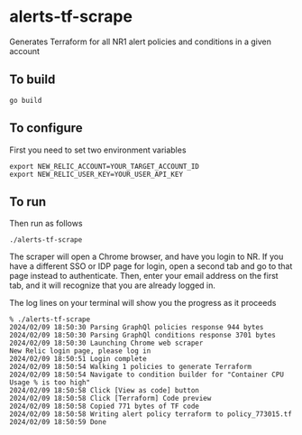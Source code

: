 # alerts-tf-scrape
Generates Terraform for all NR1 alert policies and conditions in a given account


## To build
```
go build
```

## To configure
First you need to set two environment variables
```
export NEW_RELIC_ACCOUNT=YOUR_TARGET_ACCOUNT_ID
export NEW_RELIC_USER_KEY=YOUR_USER_API_KEY
```

## To run
Then run as follows
```
./alerts-tf-scrape
```

The scraper will open a Chrome browser, and have you login to NR.
If you have a different SSO or IDP page for login, open a second tab and go to that page instead to authenticate.
Then, enter your email address on the first tab, and it will recognize that you are already logged in.

The log lines on your terminal will show you the progress as it proceeds
```
% ./alerts-tf-scrape 
2024/02/09 18:50:30 Parsing GraphQl policies response 944 bytes
2024/02/09 18:50:30 Parsing GraphQl conditions response 3701 bytes
2024/02/09 18:50:30 Launching Chrome web scraper
New Relic login page, please log in
2024/02/09 18:50:51 Login complete
2024/02/09 18:50:54 Walking 1 policies to generate Terraform
2024/02/09 18:50:54 Navigate to condition builder for "Container CPU Usage % is too high"
2024/02/09 18:50:58 Click [View as code] button
2024/02/09 18:50:58 Click [Terraform] Code preview
2024/02/09 18:50:58 Copied 771 bytes of TF code
2024/02/09 18:50:58 Writing alert policy terraform to policy_773015.tf
2024/02/09 18:50:59 Done
```
